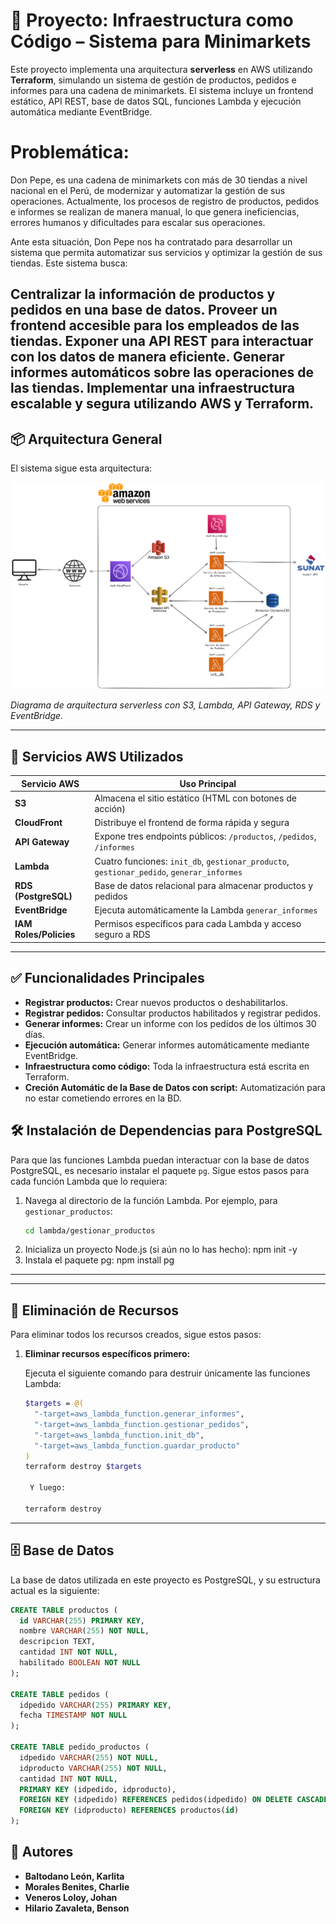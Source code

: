 # 🧾 Proyecto: Infraestructura como Código – Sistema para Minimarkets

Este proyecto implementa una arquitectura **serverless** en AWS utilizando **Terraform**, simulando un sistema de gestión de productos, pedidos e informes para una cadena de minimarkets. El sistema incluye un frontend estático, API REST, base de datos SQL, funciones Lambda y ejecución automática mediante EventBridge.

# Problemática:
Don Pepe, es una cadena de minimarkets con más de 30 tiendas a nivel nacional en el Perú, de modernizar y automatizar la gestión de sus operaciones. Actualmente, los procesos de registro de productos, pedidos e informes se realizan de manera manual, lo que genera ineficiencias, errores humanos y dificultades para escalar sus operaciones.

Ante esta situación, Don Pepe nos ha contratado para desarrollar un sistema que permita automatizar sus servicios y optimizar la gestión de sus tiendas. Este sistema busca:

Centralizar la información de productos y pedidos en una base de datos.
Proveer un frontend accesible para los empleados de las tiendas.
Exponer una API REST para interactuar con los datos de manera eficiente.
Generar informes automáticos sobre las operaciones de las tiendas.
Implementar una infraestructura escalable y segura utilizando AWS y Terraform.
---

## 📦 Arquitectura General

El sistema sigue esta arquitectura:

![Arquitectura](img/arquitectura.png)

*Diagrama de arquitectura serverless con S3, Lambda, API Gateway, RDS y EventBridge.*

---

## 🚀 Servicios AWS Utilizados

| Servicio AWS          | Uso Principal                                                                 |
|-----------------------|-------------------------------------------------------------------------------|
| **S3**                | Almacena el sitio estático (HTML con botones de acción)                      |
| **CloudFront**        | Distribuye el frontend de forma rápida y segura                              |
| **API Gateway**       | Expone tres endpoints públicos: `/productos`, `/pedidos`, `/informes`        |
| **Lambda**            | Cuatro funciones: `init_db`, `gestionar_producto`, `gestionar_pedido`, `generar_informes` |
| **RDS (PostgreSQL)**  | Base de datos relacional para almacenar productos y pedidos                  |
| **EventBridge**       | Ejecuta automáticamente la Lambda `generar_informes`                        |
| **IAM Roles/Policies**| Permisos específicos para cada Lambda y acceso seguro a RDS                  |

---

## ✅ Funcionalidades Principales

- **Registrar productos:** Crear nuevos productos o deshabilitarlos.
- **Registrar pedidos:** Consultar productos habilitados y registrar pedidos.
- **Generar informes:** Crear un informe con los pedidos de los últimos 30 días.
- **Ejecución automática:** Generar informes automáticamente mediante EventBridge.
- **Infraestructura como código:** Toda la infraestructura está escrita en Terraform.
- **Creción Automátic de la Base de Datos con script:** Automatización para no estar cometiendo errores en la BD.

## 🛠️ Instalación de Dependencias para PostgreSQL

Para que las funciones Lambda puedan interactuar con la base de datos PostgreSQL, es necesario instalar el paquete `pg`. Sigue estos pasos para cada función Lambda que lo requiera:

1. Navega al directorio de la función Lambda. Por ejemplo, para `gestionar_productos`:
   ```bash
   cd lambda/gestionar_productos
2. Inicializa un proyecto Node.js (si aún no lo has hecho):
    npm init -y
3. Instala el paquete pg:
    npm install pg
---

---

## 🧹 Eliminación de Recursos

Para eliminar todos los recursos creados, sigue estos pasos:

1. **Eliminar recursos específicos primero:**

   Ejecuta el siguiente comando para destruir únicamente las funciones Lambda:

   ```bash
   $targets = @(
     "-target=aws_lambda_function.generar_informes",
     "-target=aws_lambda_function.gestionar_pedidos",
     "-target=aws_lambda_function.init_db",
     "-target=aws_lambda_function.guardar_producto"
   )
   terraform destroy $targets

    Y luego:

   terraform destroy
---

## 🗄️ Base de Datos

La base de datos utilizada en este proyecto es PostgreSQL, y su estructura actual es la siguiente:

```sql
CREATE TABLE productos (
  id VARCHAR(255) PRIMARY KEY,
  nombre VARCHAR(255) NOT NULL,
  descripcion TEXT,
  cantidad INT NOT NULL,
  habilitado BOOLEAN NOT NULL
);

CREATE TABLE pedidos (
  idpedido VARCHAR(255) PRIMARY KEY,
  fecha TIMESTAMP NOT NULL
);

CREATE TABLE pedido_productos (
  idpedido VARCHAR(255) NOT NULL,
  idproducto VARCHAR(255) NOT NULL,
  cantidad INT NOT NULL,
  PRIMARY KEY (idpedido, idproducto),
  FOREIGN KEY (idpedido) REFERENCES pedidos(idpedido) ON DELETE CASCADE,
  FOREIGN KEY (idproducto) REFERENCES productos(id)
);
```

## 👥 Autores

- **Baltodano León, Karlita**  
- **Morales Benites, Charlie**  
- **Veneros Loloy, Johan**  
- **Hilario Zavaleta, Benson**